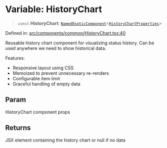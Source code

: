 # Variable: HistoryChart

> `const` **HistoryChart**: [`NamedExoticComponent`](https://github.com/DefinitelyTyped/DefinitelyTyped/blob/1a60e1b9a9062ff9c48c681ca3d8b6f717b616b9/types/react/index.d.ts#L571)\<[`HistoryChartProperties`](../interfaces/HistoryChartProperties.md)\>

Defined in: [src/components/common/HistoryChart.tsx:40](https://github.com/Nick2bad4u/Uptime-Watcher/blob/dca5483e793478722cd3e6e125cafcec5fc771f0/src/components/common/HistoryChart.tsx#L40)

Reusable history chart component for visualizing status history.
Can be used anywhere we need to show historical data.

Features:
- Responsive layout using CSS
- Memoized to prevent unnecessary re-renders
- Configurable item limit
- Graceful handling of empty data

## Param

HistoryChart component props

## Returns

JSX element containing the history chart or null if no data

